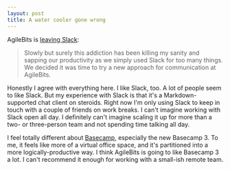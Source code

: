 ```yaml
---
layout: post
title: A water cooler gone wrong  
---
```


AgileBits is [leaving Slack](http://blog.agilebits.com/2016/04/19/curing-our-slack-addiction/):

> Slowly but surely this addiction has been killing my sanity and sapping our productivity as we simply used Slack for too many things. We decided it was time to try a new approach for communication at AgileBits.

Honestly I agree with everything here. I like Slack, too. A lot of people seem to like Slack. But my experience with Slack is that it's a Markdown-supported chat client on steroids. Right now I'm only using Slack to keep in touch with a couple of friends on work breaks. I can't imagine working with Slack open all day. I definitely can't imagine scaling it up for more than a two- or three-person team and not spending time talking all day. 

I feel totally different about [Basecamp](https://basecamp.com/), especially the new Basecamp 3. To me, it feels like more of a virtual office space, and it's partitioned into a more logically-productive way. I think AgileBits is going to like Basecamp 3 a lot. I can't recommend it enough for working with a small-ish remote team. 